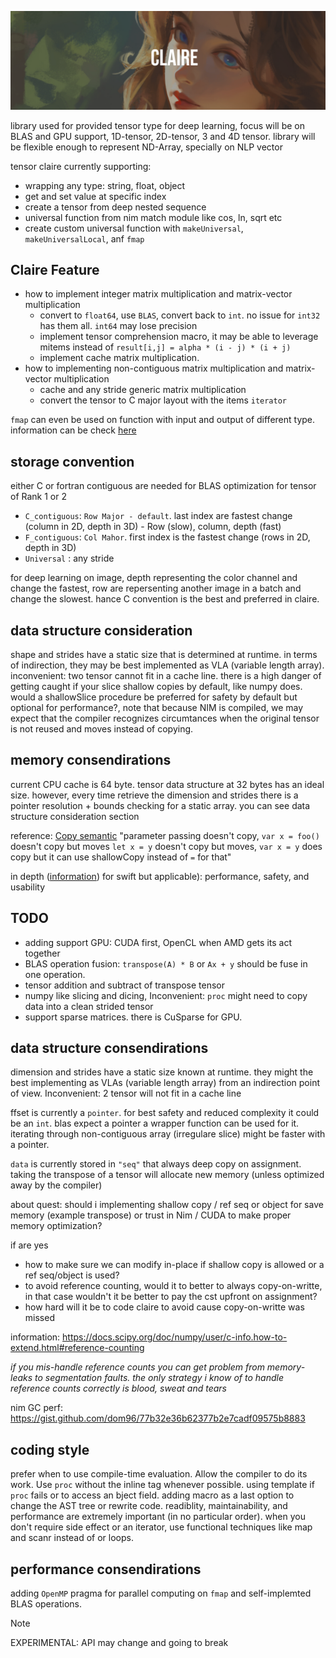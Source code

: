 ![image_banner](.github/Claire.png)

library used for provided tensor type for deep learning, focus will be on BLAS and GPU support, 1D-tensor, 2D-tensor, 3 and 4D tensor. library will be flexible enough to represent ND-Array, specially on NLP vector

tensor claire currently supporting:
- wrapping any type: string, float, object
- get and set value at specific index
- create a tensor from deep nested sequence
- universal function from nim match module like cos, ln, sqrt etc
- create custom universal function with `makeUniversal`, `makeUniversalLocal`, anf `fmap`

## Claire Feature
- how to implement integer matrix multiplication and matrix-vector multiplication
    - convert to `float64`, use `BLAS`, convert back to `int`. no issue for `int32` has them all. `int64` may lose precision
    - implement tensor comprehension macro, it may be able to leverage mitems instead of `result[i,j] = alpha * (i - j) * (i + j)`
    - implement cache matrix multiplication.
- how to implementing non-contiguous matrix multiplication and matrix-vector multiplication
    - cache and any stride generic matrix multiplication
    - convert the tensor to C major layout with the items `iterator`


`fmap` can even be used on function with input and output of different type. information can be check [here](https://github.com/unicredit/nimblas)

## storage convention

either C or fortran contiguous are needed for BLAS optimization for tensor of Rank 1 or 2

- `C_contiguous`: `Row Major - default`. last index are fastest change (column in 2D, depth in 3D) - Row (slow), column, depth (fast)
- `F_contiguous`: `Col Mahor`. first index is the fastest change (rows in 2D, depth in 3D)
- `Universal` : any stride

for deep learning on image, depth representing the color channel and change the fastest, row are repersenting another image in a batch and change the slowest. hance C convention is the best and preferred in claire.

## data structure consideration

shape and strides have a static size that is determined at runtime. in terms of indirection, they may be best implemented as VLA (variable length array). inconvenient: two tensor cannot fit in a cache line. there is a high danger of getting caught if your slice shallow copies by default, like numpy does. would a shallowSlice procedure be preferred for safety by default but optional for performance?, note that because NIM is compiled, we may expect that the compiler recognizes circumtances when the original tensor is not reused and moves instead of copying.

## memory consendirations
current CPU cache is 64 byte. tensor data structure at 32 bytes has an ideal size. however, every time retrieve the dimension and strides there is a pointer resolution + bounds checking for a static array. you can see data structure consideration section

reference: [Copy semantic](https://forum.nim-lang.org/t/1793/5) "parameter passing doesn't copy, `var x = foo()` doesn't copy but moves `let x = y` doesn't copy but moves, `var x = y` does copy but it can use shallowCopy instead of `=` for that"

in depth ([information](http://blog.stablekernel.com/when-to-use-value-types-and-reference-types-in-swift)) for swift but applicable): performance, safety, and usability

## TODO
- adding support GPU: CUDA first, OpenCL when AMD gets its act together
- BLAS operation fusion: `transpose(A) * B` or `Ax + y` should be fuse in one operation.
- tensor addition and subtract of transpose tensor
- numpy like slicing and dicing, Inconvenient: `proc` might need to copy data into a clean strided tensor
- support sparse matrices. there is CuSparse for GPU.

## data structure consendirations

dimension and strides have a static size known at runtime. they might the best implementing as VLAs (variable length array) from an indirection point of view. Inconvenient: 2 tensor will not fit in a cache line

ffset is currently a `pointer`. for best safety and reduced complexity it could be an `int`. blas expect a pointer a wrapper function can be used for it. iterating through non-contiguous array (irregulare slice) might be faster with a pointer.

`data` is currently stored in `"seq"` that always deep copy on assignment. taking the transpose of a tensor will allocate new memory (unless optimized away by the compiler)

about quest: should i implementing shallow copy / ref seq or object for save memory (example transpose) or trust in Nim / CUDA to make proper memory optimization?

if are yes
- how to make sure we can modify in-place if shallow copy is allowed or a ref seq/object is used?
- to avoid reference counting, would it to better to always copy-on-writte, in that case wouldn't it be better to pay the cst upfront on assignment?
- how hard will it be to code claire to avoid cause copy-on-writte was missed

information: https://docs.scipy.org/doc/numpy/user/c-info.how-to-extend.html#reference-counting

_if you mis-handle reference counts you can get problem from memory-leaks to segmentation faults. the only strategy i know of to handle reference counts correctly is blood, sweat and tears_

nim GC perf: https://gist.github.com/dom96/77b32e36b62377b2e7cadf09575b8883

## coding style

prefer when to use compile-time evaluation. Allow the compiler to do its work. Use `proc` without the inline tag whenever possible. using template if `proc` fails or to access an bject field. adding macro as a last option to change the AST tree or rewrite code. readiblity, maintainability, and performance are extremely important (in no particular order). when you don't require side effect or an iterator, use functional techniques like map and scanr instead of or loops.

## performance consendirations

adding `OpenMP` pragma for parallel computing on `fmap` and self-implemted BLAS operations.


> [!NOTE]
> EXPERIMENTAL: API may change and going to break
